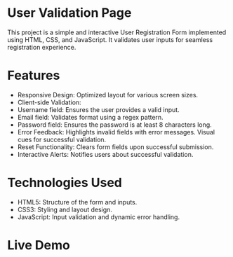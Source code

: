 # User Validation Page

 This project is a simple and interactive User Registration Form implemented using HTML, CSS, and JavaScript. It validates user inputs for seamless registration experience.

# Features

- Responsive Design: Optimized layout for various screen sizes.
- Client-side Validation:
- Username field: Ensures the user provides a valid input.
- Email field: Validates format using a regex pattern.
- Password field: Ensures the password is at least 8 characters long.
- Error Feedback: 
   Highlights invalid fields with error messages.
   Visual cues for successful validation.
- Reset Functionality: Clears form fields upon successful submission.
- Interactive Alerts: Notifies users about successful validation.

# Technologies Used

- HTML5: Structure of the form and inputs.
- CSS3: Styling and layout design.
- JavaScript: Input validation and dynamic error handling.

# Live Demo
